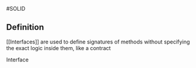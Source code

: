 #SOLID 

## Definition

[[Interfaces]] are used to define signatures of methods without specifying the exact logic inside them, like a contract

Interface

